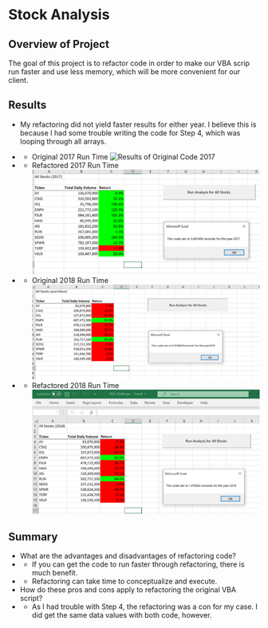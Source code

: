 # Stock Analysis
## Overview of Project
The goal of this project is to refactor code in order to make our VBA scrip run faster and use less memory, which will be more convenient for our client.
## Results
- My refactoring did not yield faster results for either year.  I believe this is because I had some trouble writing the code for Step 4, which was looping through all arrays.

- - Original 2017 Run Time
![Results of Original Code 2017](/Results_of_Original_Code_2017_run_time.png)

- - Refactored 2017 Run Time
![VBA_Challenge_2017](/VBA_Challenge_2017.PNG)

- - Original 2018 Run Time
![Results_of_Original_Code_2018](/Results_of_Original_Code_2018_run_time.PNG)

- - Refactored 2018 Run Time
![VBA_Challenge_2018](/VBA_Challenge_2018.PNG)

## Summary
-	What are the advantages and disadvantages of refactoring code?
-	- If you can get the code to run faster through refactoring, there is much benefit.  
-	- Refactoring can take time to conceptualize and execute.
-	How do these pros and cons apply to refactoring the original VBA script?
- - As I had trouble with Step 4, the refactoring was a con for my case. I did get the same data values with both code, however.

